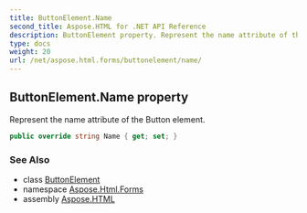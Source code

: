 ```yaml
---
title: ButtonElement.Name
second_title: Aspose.HTML for .NET API Reference
description: ButtonElement property. Represent the name attribute of the Button element
type: docs
weight: 20
url: /net/aspose.html.forms/buttonelement/name/
---
```

## ButtonElement.Name property

Represent the name attribute of the Button element.

```csharp
public override string Name { get; set; }
```

### See Also

* class [ButtonElement](../)
* namespace [Aspose.Html.Forms](../../../aspose.html.forms/)
* assembly [Aspose.HTML](../../../)
